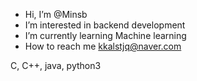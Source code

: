 -  Hi, I’m @Minsb
-  I’m interested in backend development
-  I’m currently learning Machine learning
-  How to reach me kkalstjq@naver.com

C, C++, java, python3

<!---
Minsb/Minsb is a ✨ special ✨ repository because its `README.md` (this file) appears on your GitHub profile.
You can click the Preview link to take a look at your changes.
--->
